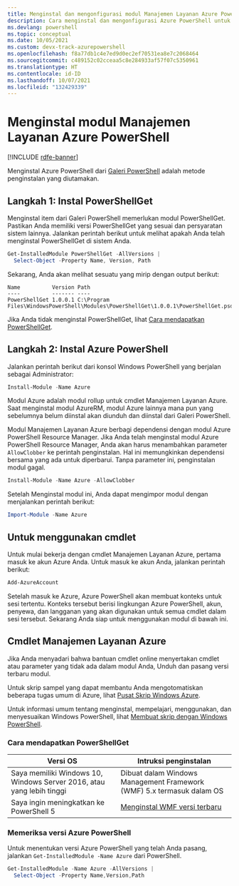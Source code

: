 ```yaml
---
title: Menginstal dan mengonfigurasi modul Manajemen Layanan Azure PowerShell | Microsoft Docs
description: Cara menginstal dan mengonfigurasi Azure PowerShell untuk penggunaan pertama kali.
ms.devlang: powershell
ms.topic: conceptual
ms.date: 10/05/2021
ms.custom: devx-track-azurepowershell
ms.openlocfilehash: f8a77db1c4e7ed9d0ec2ef70531ea8e7c2068464
ms.sourcegitcommit: c489152c02cceaa5c8e284933af57f07c5350961
ms.translationtype: HT
ms.contentlocale: id-ID
ms.lasthandoff: 10/07/2021
ms.locfileid: "132429339"
---
```

# <a name="installing-the-azure-powershell-service-management-module"></a>Menginstal modul Manajemen Layanan Azure PowerShell

[!INCLUDE [rdfe-banner](../../includes/rdfe-banner.md)]

Menginstal Azure PowerShell dari [Galeri PowerShell](https://www.powershellgallery.com/) adalah metode penginstalan yang diutamakan.

## <a name="step-1-install-powershellget"></a>Langkah 1: Instal PowerShellGet

Menginstal item dari Galeri PowerShell memerlukan modul PowerShellGet. Pastikan Anda memiliki versi PowerShellGet yang sesuai dan persyaratan sistem lainnya. Jalankan perintah berikut untuk melihat apakah Anda telah menginstal PowerShellGet di sistem Anda.

```powershell
Get-InstalledModule PowerShellGet -AllVersions |
  Select-Object -Property Name, Version, Path
```

Sekarang, Anda akan melihat sesuatu yang mirip dengan output berikut:

```Output
Name          Version Path
----          ------- ----
PowerShellGet 1.0.0.1 C:\Program Files\WindowsPowerShell\Modules\PowerShellGet\1.0.0.1\PowerShellGet.psd1
```

Jika Anda tidak menginstal PowerShellGet, lihat [Cara mendapatkan PowerShellGet](#how-to-get-powershellget).

## <a name="step-2-install-azure-powershell"></a>Langkah 2: Instal Azure PowerShell

Jalankan perintah berikut dari konsol Windows PowerShell yang berjalan sebagai Administrator:

```powershell
Install-Module -Name Azure
```

Modul Azure adalah modul rollup untuk cmdlet Manajemen Layanan Azure. Saat menginstal modul AzureRM, modul Azure lainnya mana pun yang sebelumnya belum diinstal akan diunduh dan diinstal dari Galeri PowerShell.

Modul Manajemen Layanan Azure berbagi dependensi dengan modul Azure PowerShell Resource Manager. Jika Anda telah menginstal modul Azure PowerShell Resource Manager, Anda akan harus menambahkan parameter `AllowClobber` ke perintah penginstalan. Hal ini memungkinkan dependensi bersama yang ada untuk diperbarui. Tanpa parameter ini, penginstalan modul gagal.

```powershell
Install-Module -Name Azure -AllowClobber
```

Setelah Menginstal modul ini, Anda dapat mengimpor modul dengan menjalankan perintah berikut:

```powershell
Import-Module -Name Azure
```

## <a name="to-use-the-cmdlets"></a>Untuk menggunakan cmdlet

Untuk mulai bekerja dengan cmdlet Manajemen Layanan Azure, pertama masuk ke akun Azure Anda. Untuk masuk ke akun Anda, jalankan perintah berikut:

```powershell
Add-AzureAccount
```

Setelah masuk ke Azure, Azure PowerShell akan membuat konteks untuk sesi tertentu. Konteks tersebut berisi lingkungan Azure PowerShell, akun, penyewa, dan langganan yang akan digunakan untuk semua cmdlet dalam sesi tersebut. Sekarang Anda siap untuk menggunakan modul di bawah ini.

## <a name="azure-service-management-cmdlets"></a>Cmdlet Manajemen Layanan Azure

Jika Anda menyadari bahwa bantuan cmdlet online menyertakan cmdlet atau parameter yang tidak ada dalam modul Anda, Unduh dan pasang versi terbaru modul.

Untuk skrip sampel yang dapat membantu Anda mengotomatiskan beberapa tugas umum di Azure, lihat [Pusat Skrip Windows Azure](https://www.windowsazure.com/documentation/scripts/).

Untuk informasi umum tentang menginstal, mempelajari, menggunakan, dan menyesuaikan Windows PowerShell, lihat [Membuat skrip dengan Windows PowerShell](/powershell/scripting/learn/ps101/00-introduction).

### <a name="how-to-get-powershellget"></a>Cara mendapatkan PowerShellGet

|                    Versi OS                     |                                     Intruksi penginstalan                                      |
| ------------------------------------------------- | --------------------------------------------------------------------------------------------- |
| Saya memiliki Windows 10, Windows Server 2016, atau yang lebih tinggi | Dibuat dalam Windows Management Framework (WMF) 5.x termasuk dalam OS                          |
| Saya ingin meningkatkan ke PowerShell 5                 | [Menginstal WMF versi terbaru](https://www.microsoft.com/download/details.aspx?id=54616) |

### <a name="checking-the-version-of-azure-powershell"></a>Memeriksa versi Azure PowerShell

Untuk menentukan versi Azure PowerShell yang telah Anda pasang, jalankan `Get-InstalledModule -Name Azure` dari PowerShell.

```powershell
Get-InstalledModule -Name Azure -AllVersions |
  Select-Object -Property Name,Version,Path
```
